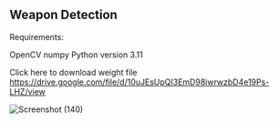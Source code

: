 ## Weapon Detection
Requirements:

OpenCV
numpy
Python version 3.11

Click here to download weight file
https://drive.google.com/file/d/10uJEsUpQI3EmD98iwrwzbD4e19Ps-LHZ/view

![Screenshot (140)](https://github.com/user-attachments/assets/617cba6a-cc43-47e8-865e-90e401067b4b)
